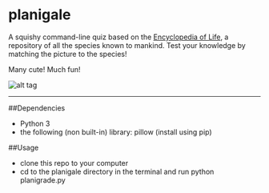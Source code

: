 # planigale
A squishy command-line quiz based on the [Encyclopedia of Life](http://eol.org/), a repository of all the species known to mankind. 
Test your knowledge by matching the picture to the species!

Many cute! Much fun!

![alt tag](http://i.dailymail.co.uk/i/pix/2012/07/19/article-0-141F606E000005DC-916_634x744.jpg)

------------------------------------------------

##Dependencies

- Python 3
- the following (non built-in) library:
  pillow (install using pip)

##Usage

- clone this repo to your computer
- cd to the planigale directory in the terminal and run python planigrade.py
